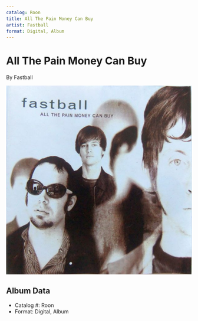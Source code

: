 ```yaml
---
catalog: Roon
title: All The Pain Money Can Buy
artist: Fastball
format: Digital, Album
---
```


# All The Pain Money Can Buy

By Fastball

![](../../assets/albumcovers/Fastball-All_The_Pain_Money_Can_Buy.png)

## Album Data

- Catalog #: Roon
- Format: Digital, Album

